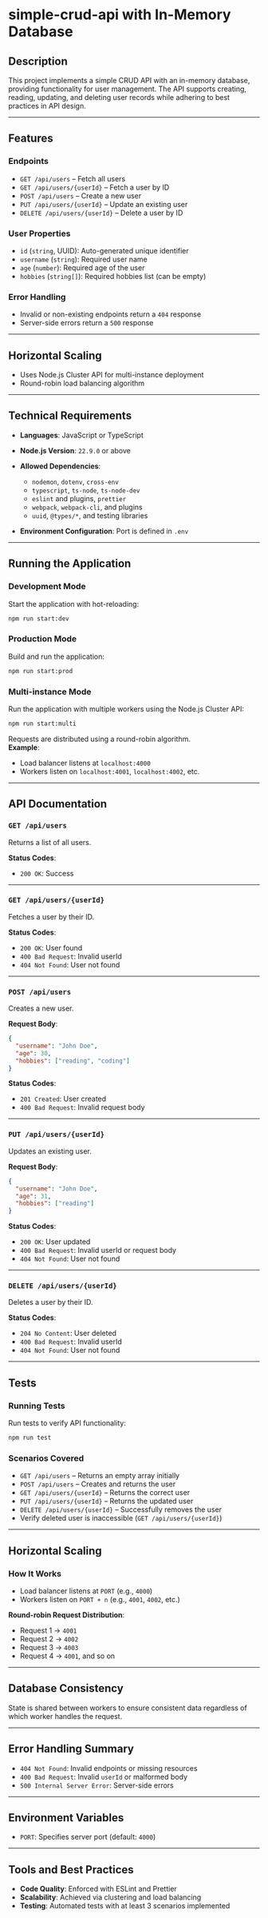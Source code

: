 # simple-crud-api with In-Memory Database

## Description

This project implements a simple CRUD API with an in-memory database, providing functionality for user management. The API supports creating, reading, updating, and deleting user records while adhering to best practices in API design.

---

## Features

### Endpoints

- `GET /api/users` – Fetch all users  
- `GET /api/users/{userId}` – Fetch a user by ID  
- `POST /api/users` – Create a new user  
- `PUT /api/users/{userId}` – Update an existing user  
- `DELETE /api/users/{userId}` – Delete a user by ID  

### User Properties

- `id` (`string`, UUID): Auto-generated unique identifier  
- `username` (`string`): Required user name  
- `age` (`number`): Required age of the user  
- `hobbies` (`string[]`): Required hobbies list (can be empty)  

### Error Handling

- Invalid or non-existing endpoints return a `404` response  
- Server-side errors return a `500` response  

---

## Horizontal Scaling

- Uses Node.js Cluster API for multi-instance deployment  
- Round-robin load balancing algorithm  

---

## Technical Requirements

- **Languages**: JavaScript or TypeScript  
- **Node.js Version**: `22.9.0` or above  
- **Allowed Dependencies**:
  - `nodemon`, `dotenv`, `cross-env`
  - `typescript`, `ts-node`, `ts-node-dev`
  - `eslint` and plugins, `prettier`
  - `webpack`, `webpack-cli`, and plugins
  - `uuid`, `@types/*`, and testing libraries

- **Environment Configuration**: Port is defined in `.env`

---

## Running the Application

### Development Mode

Start the application with hot-reloading:

```bash
npm run start:dev
```

### Production Mode

Build and run the application:

```bash
npm run start:prod
```

### Multi-instance Mode

Run the application with multiple workers using the Node.js Cluster API:

```bash
npm run start:multi
```

Requests are distributed using a round-robin algorithm.  
**Example**:
- Load balancer listens at `localhost:4000`  
- Workers listen on `localhost:4001`, `localhost:4002`, etc.

---

## API Documentation

### `GET /api/users`

Returns a list of all users.

**Status Codes**:
- `200 OK`: Success

---

### `GET /api/users/{userId}`

Fetches a user by their ID.

**Status Codes**:
- `200 OK`: User found  
- `400 Bad Request`: Invalid userId  
- `404 Not Found`: User not found

---

### `POST /api/users`

Creates a new user.

**Request Body**:
```json
{
  "username": "John Doe",
  "age": 30,
  "hobbies": ["reading", "coding"]
}
```

**Status Codes**:
- `201 Created`: User created  
- `400 Bad Request`: Invalid request body

---

### `PUT /api/users/{userId}`

Updates an existing user.

**Request Body**:
```json
{
  "username": "John Doe",
  "age": 31,
  "hobbies": ["reading"]
}
```

**Status Codes**:
- `200 OK`: User updated  
- `400 Bad Request`: Invalid userId or request body  
- `404 Not Found`: User not found

---

### `DELETE /api/users/{userId}`

Deletes a user by their ID.

**Status Codes**:
- `204 No Content`: User deleted  
- `400 Bad Request`: Invalid userId  
- `404 Not Found`: User not found

---

## Tests

### Running Tests

Run tests to verify API functionality:

```bash
npm run test
```

### Scenarios Covered

- `GET /api/users` – Returns an empty array initially  
- `POST /api/users` – Creates and returns the user  
- `GET /api/users/{userId}` – Returns the correct user  
- `PUT /api/users/{userId}` – Returns the updated user  
- `DELETE /api/users/{userId}` – Successfully removes the user  
- Verify deleted user is inaccessible (`GET /api/users/{userId}`)

---

## Horizontal Scaling

### How It Works

- Load balancer listens at `PORT` (e.g., `4000`)  
- Workers listen on `PORT + n` (e.g., `4001`, `4002`, etc.)

**Round-robin Request Distribution**:
- Request 1 → `4001`  
- Request 2 → `4002`  
- Request 3 → `4003`  
- Request 4 → `4001`, and so on

---

## Database Consistency

State is shared between workers to ensure consistent data regardless of which worker handles the request.

---

## Error Handling Summary

- `404 Not Found`: Invalid endpoints or missing resources  
- `400 Bad Request`: Invalid `userId` or malformed body  
- `500 Internal Server Error`: Server-side errors

---

## Environment Variables

- `PORT`: Specifies server port (default: `4000`)

---

## Tools and Best Practices

- **Code Quality**: Enforced with ESLint and Prettier  
- **Scalability**: Achieved via clustering and load balancing  
- **Testing**: Automated tests with at least 3 scenarios implemented



